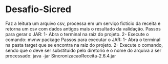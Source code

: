 # Desafio-Sicred

Faz a leitura um arquivo csv, processa em um serviço ficticio da receita e retorna um csv com dados antigos mais o resultado da validação. 
Passos para gerar o JAR:
1- Abra o terminal na raiz do projeto.
2- Execute o comando:  mvnw  package
Passos para  executar o JAR:
1- Abra o terminal na pasta target que se encontra na raiz do projeto.
2-  Execute o comando,  sendo que o <input-file> deve ser substituido pelo diretorio  e o nome do arquiva a ser processado: java -jar SincronizacaoReceita-2.6.4.jar <input-file>
  
